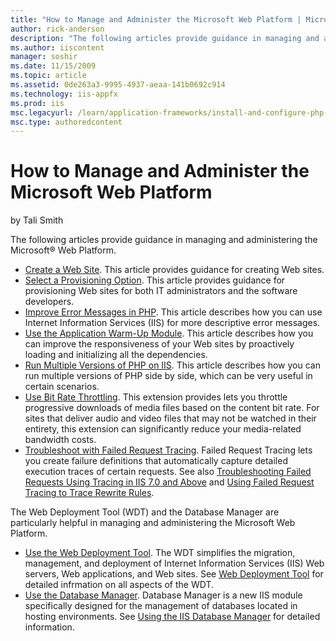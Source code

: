 ```yaml
---
title: "How to Manage and Administer the Microsoft Web Platform | Microsoft Docs"
author: rick-anderson
description: "The following articles provide guidance in managing and administering the Microsoft® Web Platform. Create a Web Site . This article provides guidance for cre..."
ms.author: iiscontent
manager: soshir
ms.date: 11/15/2009
ms.topic: article
ms.assetid: 0de263a3-9995-4937-aeaa-141b0692c914
ms.technology: iis-appfx
ms.prod: iis
msc.legacyurl: /learn/application-frameworks/install-and-configure-php-on-iis/how-to-manage-and-administer-the-microsoft-web-platform
msc.type: authoredcontent
---
```

How to Manage and Administer the Microsoft Web Platform
====================
by Tali Smith

The following articles provide guidance in managing and administering the Microsoft® Web Platform.

- [Create a Web Site](../../get-started/getting-started-with-iis/create-a-web-site.md). This article provides guidance for creating Web sites.
- [Select a Provisioning Option](../../manage/creating-websites/select-a-provisioning-option.md). This article provides guidance for provisioning Web sites for both IT administrators and the software developers.
- [Improve Error Messages in PHP](improve-php-error-messages-in-iis-7-and-above.md). This article describes how you can use Internet Information Services (IIS) for more descriptive error messages.
- [Use the Application Warm-Up Module](../../manage/index.md). This article describes how you can improve the responsiveness of your Web sites by proactively loading and initializing all the dependencies.
- [Run Multiple Versions of PHP on IIS](run-multiple-versions-of-php-on-iis.md). This article describes how you can run multiple versions of PHP side by side, which can be very useful in certain scenarios.
- [Use Bit Rate Throttling](../../manage/managing-performance-settings/use-bit-rate-throttling.md). This extension provides lets you throttle progressive downloads of media files based on the content bit rate. For sites that deliver audio and video files that may not be watched in their entirety, this extension can significantly reduce your media-related bandwidth costs.
- [Troubleshoot with Failed Request Tracing](../../troubleshoot/using-failed-request-tracing/troubleshoot-with-failed-request-tracing.md). Failed Request Tracing lets you create failure definitions that automatically capture detailed execution traces of certain requests. See also [Troubleshooting Failed Requests Using Tracing in IIS 7.0 and Above](../../troubleshoot/using-failed-request-tracing/troubleshooting-failed-requests-using-tracing-in-iis.md) and [Using Failed Request Tracing to Trace Rewrite Rules](../../extensions/url-rewrite-module/using-failed-request-tracing-to-trace-rewrite-rules.md).

The Web Deployment Tool (WDT) and the Database Manager are particularly helpful in managing and administering the Microsoft Web Platform.

- [Use the Web Deployment Tool](../../publish/using-web-deploy/use-the-web-deployment-tool.md). The WDT simplifies the migration, management, and deployment of Internet Information Services (IIS) Web servers, Web applications, and Web sites. See [Web Deployment Tool](../../publish/deploying-application-packages/index.md) for detailed infrmation on all aspects of the WDT.
- [Use the Database Manager](../../extensions/database-manager/use-the-database-manager.md). Database Manager is a new IIS module specifically designed for the management of databases located in hosting environments. See [Using the IIS Database Manager](../../extensions/database-manager/index.md) for detailed information.